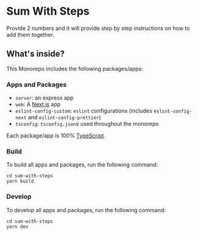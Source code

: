 # Sum With Steps

Provide 2 numbers and it will provide step by step instructions on how to add them together.

## What's inside?

This Monorepo includes the following packages/apps:

### Apps and Packages

- `server`: an express app
- `web`: A [Next.js](https://nextjs.org/) app
- `eslint-config-custom`: `eslint` configurations (includes `eslint-config-next` and `eslint-config-prettier`)
- `tsconfig`: `tsconfig.json`s used throughout the monorepo

Each package/app is 100% [TypeScript](https://www.typescriptlang.org/).

### Build

To build all apps and packages, run the following command:

```
cd sum-with-steps
yarn build
```

### Develop

To develop all apps and packages, run the following command:

```
cd sum-with-steps
yarn dev
```

